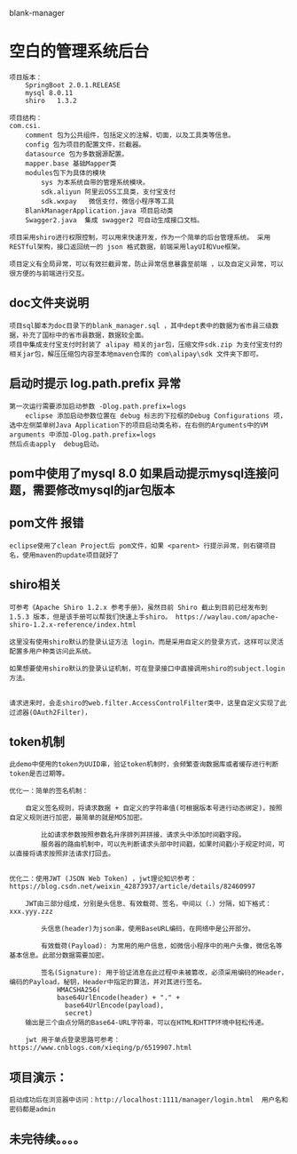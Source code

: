 blank-manager

# 空白的管理系统后台

	项目版本：
		SpringBoot 2.0.1.RELEASE
		mysql 8.0.11
		shiro	1.3.2
		
	项目结构：
	com.csi.
		comment 包为公共组件，包括定义的注解，切面，以及工具类等信息。
		config 包为项目的配置文件，拦截器。
		datasource 包为多数据源配置。
		mapper.base 基础Mapper类
		modules包下为具体的模块
			sys 为本系统自带的管理系统模块。
			sdk.aliyun 阿里云OSS工具类，支付宝支付
			sdk.wxpay	微信支付，微信小程序等工具
		BlankManagerApplication.java 项目启动类	
		Swagger2.java  集成 swagger2 可自动生成接口文档。
		
	项目采用shiro进行权限控制，可以用来快速开发，作为一个简单的后台管理系统。 采用 RESTful架构，接口返回统一的 json 格式数据，前端采用layUI和Vue框架。
	
	项目定义有全局异常，可以有效拦截异常，防止异常信息暴露至前端 ，以及自定义异常，可以很方便的与前端进行交互。

## doc文件夹说明
	项目sql脚本为doc目录下的blank_manager.sql ，其中dept表中的数据为省市县三级数据，补充了国标中的省市县数据，数据较全面。
	项目中集成支付宝支付时封装了 alipay 相关的jar包，压缩文件sdk.zip 为支付宝支付的相关jar包，解压压缩包内容至本地maven仓库的 com\alipay\sdk 文件夹下即可。

## 启动时提示 log.path.prefix 异常

	第一次运行需要添加启动参数 -Dlog.path.prefix=logs
		eclipse 添加启动参数位置在 debug 标志的下拉框的Debug Configurations 项，选中左侧菜单树Java Application下的项目启动类名称，在右侧的Arguments中的VM arguments 中添加-Dlog.path.prefix=logs 
	然后点击apply  debug启动。

## pom中使用了mysql 8.0  如果启动提示mysql连接问题，需要修改mysql的jar包版本

## pom文件 <parent> 报错
	
	eclipse使用了clean Project后 pom文件，如果 <parent> 行提示异常，则右键项目名，使用maven的update项目就好了

## shiro相关

	可参考《Apache Shiro 1.2.x 参考手册》，虽然目前 Shiro 截止到目前已经发布到 1.5.3 版本，但是该手册可以帮我们快速上手shiro。 https://waylau.com/apache-shiro-1.2.x-reference/index.html

	这里没有使用shiro默认的登录认证方法 login，而是采用自定义的登录方式，这样可以灵活配置多用户种类访问此系统。
	
	如果想要使用shiro默认的登录认证机制，可在登录接口中直接调用shiro的subject.login 方法。
	
	
	请求进来时，会走shiro的web.filter.AccessControlFilter类中，这里自定义实现了此过滤器(OAuth2Filter)，
	
## token机制
	此demo中使用的token为UUID串，验证token机制时，会频繁查询数据库或者缓存进行判断token是否过期等。
	
	优化一：简单的签名机制：
		
		自定义签名规则，将请求数据 + 自定义的字符串值(可根据版本号进行动态绑定)，按照自定义规则进行加密，最简单的就是MD5加密。
		
			比如请求参数按照参数名升序排列并拼接，请求头中添加时间戳字段。
			服务器的路由机制中，可以先判断请求头部中时间戳，如果时间戳小于规定时间，可以直接将请求按照非法请求打回去。
		
	
	优化二：使用JWT (JSON Web Token) ，jwt理论知识参考：https://blog.csdn.net/weixin_42873937/article/details/82460997
	
		JWT由三部分组成，分别是头信息、有效载荷、签名，中间以（.）分隔，如下格式：xxx.yyy.zzz
			
			头信息(header)为json串，使用BaseURL编码，在网络中是公开部分。
			
			有效载荷(Payload): 为常用的用户信息，如微信小程序中的用户头像，微信名等基本信息。此部分数据需要加密。
			
			签名(Signature): 用于验证消息在此过程中未被篡改，必须采用编码的Header，编码的Payload，秘钥，Header中指定的算法，并对其进行签名。
				HMACSHA256(
				base64UrlEncode(header) + "." +
				  base64UrlEncode(payload),
				  secret)
		输出是三个由点分隔的Base64-URL字符串，可以在HTML和HTTP环境中轻松传递。
		
		jwt 用于单点登录思路可参考：https://www.cnblogs.com/xieqing/p/6519907.html
		
## 项目演示：
	启动成功后在浏览器中访问：http://localhost:1111/manager/login.html  用户名和密码都是admin
	
## 未完待续。。。。